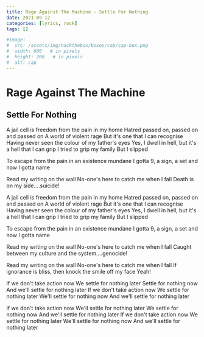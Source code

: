 ```yaml
---
title: Rage Against The Machine - Settle For Nothing
date: 2021-09-12
categories: [lyrics, rock]
tags: []

#image:
#  src: /assets/img/hackthebox/boxes/cap/cap-box.png
#  width: 600   # in pixels
#  height: 300   # in pixels
#  alt: cap
---
```

# Rage Against The Machine
## Settle For Nothing

A jail cell is freedom from the pain in my home
Hatred passed on, passed on and passed on
A world of violent rage
But it's one that I can recognise
Having never seen the colour of my father's eyes
Yes, I dwell in hell, but it's a hell that I can grip
I tried to grip my family
But I slipped

To escape from the pain in an existence mundane
I gotta 9, a sign, a set and now I gotta name

Read my writing on the wall
No-one's here to catch me when I fall
Death is on my side....suicide!

A jail cell is freedom from the pain in my home
Hatred passed on, passed on and passed on
A world of violent rage
But it's one that I can recognise
Having never seen the colour of my father's eyes
Yes, I dwell in hell, but it's a hell that I can grip
I tried to grip my family
But I slipped

To escape from the pain in an existence mundane
I gotta 9, a sign, a set and now I gotta name

Read my writing on the wall
No-one's here to catch me when I fall
Caught between my culture and the system....genocide!

Read my writing on the wall
No-one's here to catch me when I fall
If ignorance is bliss, then knock the smile off my face
Yeah!

If we don't take action now
We settle for nothing later
Settle for nothing now
And we'll settle for nothing later
If we don't take action now
We settle for nothing later
We'll settle for nothing now
And we'll settle for nothing later

If we don't take action now
We'll settle for nothing later
We settle for nothing now
And we'll settle for nothing later
If we don't take action now
We settle for nothing later
We'll settle for nothing now
And we'll settle for nothing later
